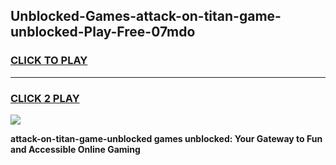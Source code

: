 
## Unblocked-Games-attack-on-titan-game-unblocked-Play-Free-07mdo
<h3>
<a href="https://premium76.site?title=attack-on-titan-game-unblocked&ref=17A">CLICK TO PLAY</a></h3>
<hr>

<h3>
<a href="https://premium76.site?title=attack-on-titan-game-unblocked&ref=17A">CLICK 2 PLAY</a>
  
</h3>

<a href="https://premium76.site?title=attack-on-titan-game-unblocked&ref=17A"><img src="https://clearcache.store/games.png"></a>


**attack-on-titan-game-unblocked games unblocked: Your Gateway to Fun and Accessible Online Gaming**

